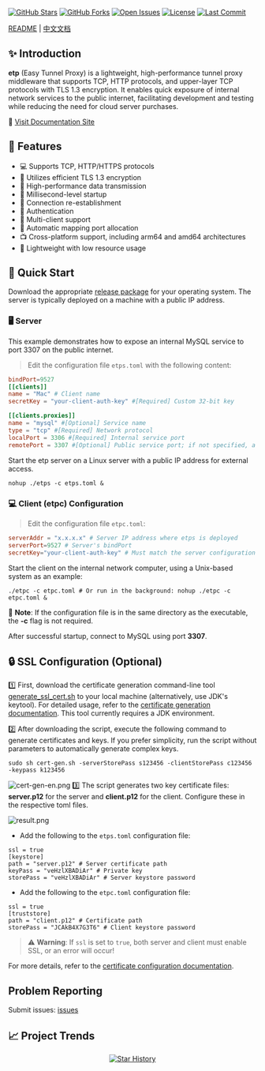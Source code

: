 [![GitHub Stars](https://img.shields.io/github/stars/xiaoniucode/etp?style=for-the-badge&logo=github)](https://github.com/xiaoniucode/etp)
[![GitHub Forks](https://img.shields.io/github/forks/xiaoniucode/etp?style=for-the-badge&logo=github)](https://github.com/xiaoniucode/etp)
[![Open Issues](https://img.shields.io/github/issues/xiaoniucode/etp?style=for-the-badge)](https://github.com/xiaoniucode/etp/issues)
[![License](https://img.shields.io/github/license/xiaoniucode/etp?style=for-the-badge)](https://github.com/xiaoniucode/etp/blob/main/LICENSE)
[![Last Commit](https://img.shields.io/github/last-commit/xiaoniucode/etp?style=for-the-badge)](https://github.com/xiaoniucode/etp/commits)

[README](README.md) | [中文文档](README_ZH.md)

## ✨ Introduction
**etp** (Easy Tunnel Proxy) is a lightweight, high-performance tunnel proxy middleware that supports TCP, HTTP protocols, and upper-layer TCP protocols with TLS 1.3 encryption. It enables quick exposure of internal network services to the public internet, facilitating development and testing while reducing the need for cloud server purchases.

📄 [Visit Documentation Site](https://xiaoniucode.github.io/etp)

## 🌟 Features
- 💻 Supports TCP, HTTP/HTTPS protocols
- 🔐 Utilizes efficient TLS 1.3 encryption
- 🛜 High-performance data transmission
- 🚀 Millisecond-level startup
- 🔗 Connection re-establishment
- 🔐 Authentication
- 🐒 Multi-client support
- 🧿 Automatic mapping port allocation
- 📺 Cross-platform support, including arm64 and amd64 architectures
- 💨 Lightweight with low resource usage

## 🚀 Quick Start
Download the appropriate [release package](https://github.com/xiaoniucode/etp/releases) for your operating system. The server is typically deployed on a machine with a public IP address.

### 🖥️ Server
This example demonstrates how to expose an internal MySQL service to port 3307 on the public internet.

> Edit the configuration file `etps.toml` with the following content:

```toml 
bindPort=9527
[[clients]]
name = "Mac" # Client name
secretKey = "your-client-auth-key" #[Required] Custom 32-bit key

[[clients.proxies]]
name = "mysql" #[Optional] Service name
type = "tcp" #[Required] Network protocol
localPort = 3306 #[Required] Internal service port
remotePort = 3307 #[Optional] Public service port; if not specified, a random port will be assigned
```

Start the etp server on a Linux server with a public IP address for external access.

```shell
nohup ./etps -c etps.toml &
```

### 💻 Client (etpc) Configuration

> Edit the configuration file `etpc.toml`:

```toml
serverAddr = "x.x.x.x" # Server IP address where etps is deployed
serverPort=9527 # Server's bindPort
secretKey="your-client-auth-key" # Must match the server configuration
```

Start the client on the internal network computer, using a Unix-based system as an example:

```shell
./etpc -c etpc.toml # Or run in the background: nohup ./etpc -c etpc.toml &  
```

🔔 **Note**: If the configuration file is in the same directory as the executable, the **-c** flag is not required.

After successful startup, connect to MySQL using port **3307**.

## 🔒 SSL Configuration (Optional)

1️⃣ First, download the certificate generation command-line tool [generate_ssl_cert.sh](scripts/generate_ssl_cert.sh) to your local machine (alternatively, use JDK's keytool). For detailed usage, refer to the [certificate generation documentation](doc/code-gen.md). This tool currently requires a JDK environment.

2️⃣ After downloading the script, execute the following command to generate certificates and keys. If you prefer simplicity, run the script without parameters to automatically generate complex keys.

```shell
sudo sh cert-gen.sh -serverStorePass s123456 -clientStorePass c123456 -keypass k123456
```
![cert-gen-en.png](doc/image/cert/cert-gen-en.png)
3️⃣ The script generates two key certificate files: **server.p12** for the server and **client.p12** for the client. Configure these in the respective toml files.

![result.png](doc/image/cert/result.png)

- Add the following to the `etps.toml` configuration file:

```properties
ssl = true
[keystore]
path = "server.p12" # Server certificate path
keyPass = "veHzlXBADiAr" # Private key
storePass = "veHzlXBADiAr" # Server keystore password
```

- Add the following to the `etpc.toml` configuration file:

```properties
ssl = true
[truststore]
path = "client.p12" # Certificate path
storePass = "JCAkB4X7G3T6" # Client keystore password
```

> ⚠️ **Warning**: If `ssl` is set to `true`, both server and client must enable SSL, or an error will occur!

For more details, refer to the [certificate configuration documentation](doc/code-gen.md).

## Problem Reporting
Submit issues: [issues](https://github.com/xiaoniucode/etp/issues)

## 📈 Project Trends
<p align="center">
  <a href="https://github.com/xiaoniucode/etp/stargazers">
    <img src="https://api.star-history.com/svg?repos=xiaoniucode/etp&type=Date" alt="Star History">
  </a>
</p>
